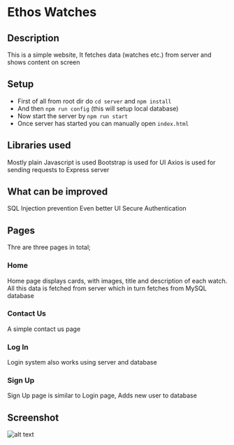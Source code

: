 # Ethos Watches

## Description
This is a simple website, It fetches data (watches etc.) from server and shows content on screen

## Setup
- First of all from root dir do `cd server` and `npm install`
- And then `npm run config` (this will setup local database)
- Now start the server by `npm run start`
- Once server has started you can manually open `index.html`

## Libraries used
Mostly plain Javascript is used
Bootstrap is used for UI
Axios is used for sending requests to Express server

## What can be improved
SQL Injection prevention
Even better UI
Secure Authentication

## Pages
Thre are three pages in total;
### Home
Home page displays cards, with images, title and description of each watch.
All this data is fetched from server which in turn fetches from MySQL database
### Contact Us
A simple contact us page
### Log In
Login system also works using server and database
### Sign Up
Sign Up page is similar to Login page, Adds new user to database

## Screenshot
![alt text](https://i.snipboard.io/Iw5Tg8.jpg)